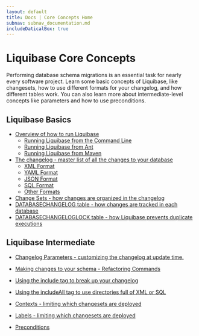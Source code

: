 ```yaml
---
layout: default
title: Docs | Core Concepts Home 
subnav: subnav_documentation.md
includeDaticalBox: true
---
```

# Liquibase Core Concepts
Performing database schema migrations is an essential task for nearly every software project. Learn some basic concepts of Liquibase, like changesets, how to use different formats for your changelog, and how different tables work. You can also learn more about intermediate-level concepts like parameters and how to use preconditions.

## Liquibase Basics
- <a href="/documentation/running.html">Overview of how to run Liquibase</a>
    - <a href="/documentation/command_line.html">Running Liquibase from the Command Line</a>
    - <a href="/documentation/ant/index.html">Running Liquibase from Ant</a>
    - <a href="/documentation/maven/index.html">Running Liquibase from Maven</a>
- <a href="/documentation/databasechangelog.html">The changelog - master list of all the changes to your database</a>
    - <a href="/documentation/xml_format.html">XML Format</a>
    - <a href="/documentation/yaml_format.html">YAML Format</a>
    - <a href="/documentation/json_format.html">JSON Format</a>
    - <a href="/documentation/sql_format.html">SQL Format</a>
    - <a href="/documentation/other_formats.html">Other Formats</a>
- <a href="/documentation/changeset.html">Change Sets - how changes are organized in the changelog</a>
- <a href="/documentation/databasechangelog_table.html">DATABASECHANGELOG table - how changes are tracked in each database</a>
- <a href="/documentation/databasechangeloglock_table.html">DATABASECHANGELOGLOCK table - how Liquibase prevents duplicate executions</a>

## Liquibase Intermediate
- <a href="/documentation/changelog_parameters.html">Changelog Parameters - customizing the changelog at update time.</a>
- <a href="/documentation/changes/index.html">Making changes to your schema - Refactoring Commands</a>
- <a href="/documentation/include.html">Using the include tag to break up your changelog</a>
- <a href="/documentation/includeall.html">Using the includeAll tag to use directories full of XML or SQL</a>
- <a href="/documentation/contexts.html">Contexts - limiting which changesets are deployed</a>
- <a href="/documentation/labels.html">Labels - limiting which changesets are deployed</a>

- <a href="/documentation/preconditions.html">Preconditions</a>

